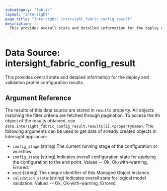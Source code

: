 ```yaml
---
subcategory: "fabric"
layout: "intersight"
page_title: "Intersight: intersight_fabric_config_result"
description: |-
  This provides overall state and detailed information for the deploy and validation profile configuration results.
---
```


# Data Source: intersight_fabric_config_result
This provides overall state and detailed information for the deploy and validation profile configuration results.
## Argument Reference
The results of this data source are stored in `results` property.
All objects matching the filter criteria are fetched through pagination.
To access the ith object of the results obtained, use `data.intersight_fabric_config_result.results[i].<propertyname>`.
The following arguments can be used to get data of already created objects in Intersight appliance:
* `config_stage`:(string) The current running stage of the configuration or workflow. 
* `config_state`:(string) Indicates overall configuration state for applying the configuration to the end point. Values  -- Ok, Ok-with-warning, Errored. 
* `moid`:(string) The unique identifier of this Managed Object instance. 
* `validation_state`:(string) Indicates overall state for logical model validation. Values  -- Ok, Ok-with-warning, Errored. 
 